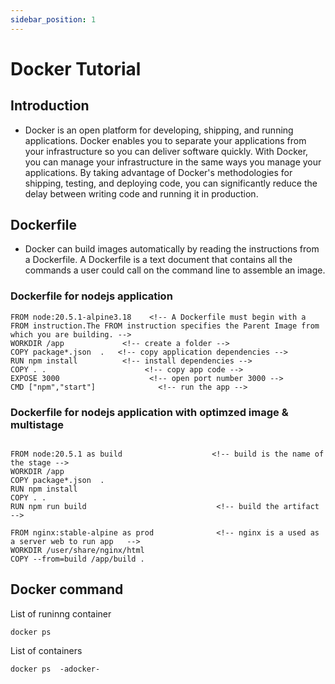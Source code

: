 ```yaml
---
sidebar_position: 1
---
```


# Docker Tutorial
## Introduction
* Docker is an open platform for developing, shipping, and running applications. Docker enables you to separate your applications from your infrastructure so you can deliver software quickly. With Docker, you can manage your infrastructure in the same ways you manage your applications. By taking advantage of Docker's methodologies for shipping, testing, and deploying code, you can significantly reduce the delay between writing code and running it in production.

## Dockerfile

* Docker can build images automatically by reading the instructions from a Dockerfile. A Dockerfile is a text document that contains all the commands a user could call on the command line to assemble an image.

### Dockerfile for nodejs application 
```
FROM node:20.5.1-alpine3.18    <!-- A Dockerfile must begin with a FROM instruction.The FROM instruction specifies the Parent Image from which you are building. -->
WORKDIR /app             <!-- create a folder -->
COPY package*.json  .   <!-- copy application dependencies -->
RUN npm install          <!-- install dependencies -->
COPY . .                      <!-- copy app code -->
EXPOSE 3000                    <!-- open port number 3000 -->
CMD ["npm","start"]              <!-- run the app -->
```


### Dockerfile for nodejs application with optimzed image & multistage 

```

FROM node:20.5.1 as build                    <!-- build is the name of the stage -->
WORKDIR /app
COPY package*.json  .
RUN npm install
COPY . .
RUN npm run build                             <!-- build the artifact -->

FROM nginx:stable-alpine as prod              <!-- nginx is a used as a server web to run app   -->
WORKDIR /user/share/nginx/html
COPY --from=build /app/build .

```


## Docker command 

List of runinng container 

```
docker ps    
```

List of containers 

```
docker ps  -adocker-  
```


